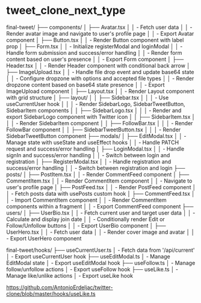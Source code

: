 # tweet_clone_next_type

final-tweet/
├── components/
│ ├── Avatar.tsx
│ │ - Fetch user data
│ │ - Render avatar image and navigate to user's profile page
│ │ - Export Avatar component
│ ├── Button.tsx
│ │ - Render Button component with label prop
│ ├── Form.tsx
│ │ - Initialize registerModal and loginModal
│ │ - Handle form submission and success/error handling
│ │ - Render form content based on user's presence
│ │ - Export Form component
│ ├── Header.tsx
│ │ - Render Header component with conditional back arrow
│ ├── ImageUpload.tsx
│ │ - Handle file drop event and update base64 state
│ │ - Configure dropzone with options and accepted file types
│ │ - Render dropzone content based on base64 state presence
│ │ - Export ImageUpload component
│ ├── Layout.tsx
│ │ - Render Layout component with grid structure
│ ├── layout/
│ │ ├── Sidebar.tsx
│ │ │ - Use useCurrentUser hook
│ │ │ - Render SidebarLogo, SidebarTweetButton, SidebarItem components
│ │ ├── SidebarLogo.tsx
│ │ │ - Render and export SidebarLogo component with Twitter icon
│ │ ├── SidebarItem.tsx
│ │ │ - Render SidebarItem component
│ │ ├── FollowBar.tsx
│ │ │ - Render FollowBar component
│ │ ├── SidebarTweetButton.tsx
│ │ │ - Render SidebarTweetButton component
├── modals/
│ ├── EditModal.tsx
│ │ - Manage state with useState and useEffect hooks
│ │ - Handle PATCH request and success/error handling
│ ├── LoginModal.tsx
│ │ - Handle signIn and success/error handling
│ │ - Switch between login and registration
│ ├── RegisterModal.tsx
│ │ - Handle registration and success/error handling
│ │ - Switch between registration and login
├── posts/
│ ├── PostItem.tsx
│ │ - Render CommentFeed component
│ ├── CommentItem.tsx
│ │ - Render CommentItem component
│ │ - Navigate to user's profile page
│ ├── PostFeed.tsx
│ │ - Render PostFeed component
│ │ - Fetch posts data with usePosts custom hook
│ ├── CommentFeed.tsx
│ │ - Import CommentItem component
│ │ - Render CommentItem components within a fragment
│ │ - Export CommentFeed component
├── users/
│ ├── UserBio.tsx
│ │ - Fetch current user and target user data
│ │ - Calculate and display join date
│ │ - Conditionally render Edit or Follow/Unfollow buttons
│ │ - Export UserBio component
│ ├── UserHero.tsx
│ │ - Fetch user data
│ │ - Render cover image and avatar
│ │ - Export UserHero component

final-tweet/hooks/
├── useCurrentUser.ts
│ - Fetch data from '/api/current'
│ - Export useCurrentUser hook
├── useEditModal.ts
│ - Manage EditModal state
│ - Export useEditModal hook
├── useFollow.ts
│ - Manage follow/unfollow actions
│ - Export useFollow hook
├── useLike.ts
│ - Manage like/unlike actions
│ - Export useLike hook

https://github.com/AntonioErdeljac/twitter-clone/blob/master/hooks/useLike.ts
